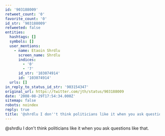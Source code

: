 ```yaml
---
id: '903188009'
retweet_count: '0'
favorite_count: '0'
id_str: '903188009'
retweeted: false
entities:
  hashtags: []
  symbols: []
  user_mentions:
    - name: Etaoin Shrdlu
      screen_name: Shrdlu
      indices:
        - '0'
        - '7'
      id_str: '103074914'
      id: '103074914'
  urls: []
in_reply_to_status_id_str: '903154347'
original_url: https://twitter.com/jth/status/903188009
date: '2008-08-29T17:54:34.000Z'
sitemap: false
robots: noindex
reply: true
title: '@shrdlu I don''t think politicians like it when you ask questions like that.'
---
```


@shrdlu I don't think politicians like it when you ask questions like that.